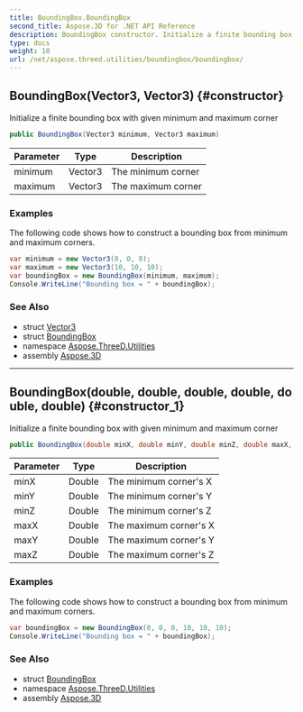 ```yaml
---
title: BoundingBox.BoundingBox
second_title: Aspose.3D for .NET API Reference
description: BoundingBox constructor. Initialize a finite bounding box with given minimum and maximum corner
type: docs
weight: 10
url: /net/aspose.threed.utilities/boundingbox/boundingbox/
---
```

## BoundingBox(Vector3, Vector3) {#constructor}

Initialize a finite bounding box with given minimum and maximum corner

```csharp
public BoundingBox(Vector3 minimum, Vector3 maximum)
```

| Parameter | Type | Description |
| --- | --- | --- |
| minimum | Vector3 | The minimum corner |
| maximum | Vector3 | The maximum corner |

### Examples

The following code shows how to construct a bounding box from minimum and maximum corners.

```csharp
var minimum = new Vector3(0, 0, 0);
var maximum = new Vector3(10, 10, 10);
var boundingBox = new BoundingBox(minimum, maximum);
Console.WriteLine("Bounding box = " + boundingBox);
```

### See Also

* struct [Vector3](../../vector3/)
* struct [BoundingBox](../)
* namespace [Aspose.ThreeD.Utilities](../../../aspose.threed.utilities/)
* assembly [Aspose.3D](../../../)

---

## BoundingBox(double, double, double, double, double, double) {#constructor_1}

Initialize a finite bounding box with given minimum and maximum corner

```csharp
public BoundingBox(double minX, double minY, double minZ, double maxX, double maxY, double maxZ)
```

| Parameter | Type | Description |
| --- | --- | --- |
| minX | Double | The minimum corner's X |
| minY | Double | The minimum corner's Y |
| minZ | Double | The minimum corner's Z |
| maxX | Double | The maximum corner's X |
| maxY | Double | The maximum corner's Y |
| maxZ | Double | The maximum corner's Z |

### Examples

The following code shows how to construct a bounding box from minimum and maximum corners.

```csharp
var boundingBox = new BoundingBox(0, 0, 0, 10, 10, 10);
Console.WriteLine("Bounding box = " + boundingBox);
```

### See Also

* struct [BoundingBox](../)
* namespace [Aspose.ThreeD.Utilities](../../../aspose.threed.utilities/)
* assembly [Aspose.3D](../../../)


